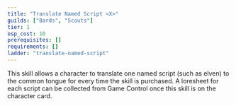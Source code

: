 ```yaml
---
title: "Translate Named Script <X>"
guilds: ["Bards", "Scouts"]
tier: 1
osp_cost: 10
prerequisites: []
requirements: []
ladder: "translate-named-script"
---
```

This skill allows a character to translate one named script (such as elven) to the common tongue for every time the skill is purchased. A loresheet for each script can be collected from Game Control once this skill is on the character card.